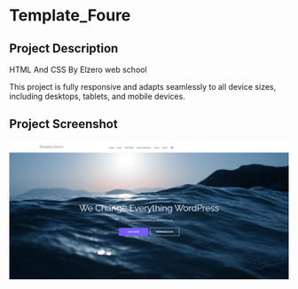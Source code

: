 # Template_Foure

<h2>Project Description</h2>
<p>HTML And CSS By Elzero web school</p>
<p>This project is fully responsive and adapts seamlessly to all device sizes, including desktops, tablets, and mobile devices.</p>


<h2>Project Screenshot</h2>
<img src="./images/GitHub.png">